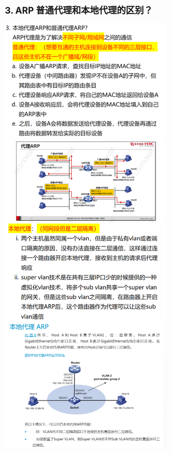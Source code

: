 # 3. ARP 普通代理和本地代理的区别？

![alt text](images/面试题---ARP本地代理/image.png)
![alt text](images/面试题---ARP本地代理/image-1.png)
![alt text](images/面试题---ARP代理/image-6.png)
![alt text](images/面试题---ARP代理/image-7.png)
